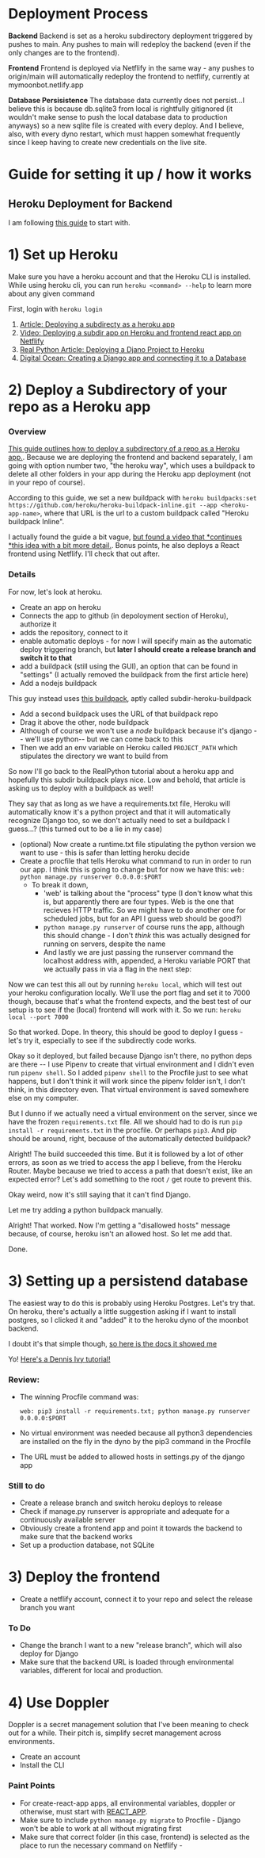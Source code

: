 

# Deployment Process
**Backend**
Backend is set as a heroku subdirectory deployment triggered by pushes to main. Any pushes to main will redeploy the backend (even if the only changes are to the frontend).

**Frontend**
Frontend is deployed via Netflify in the same way - any pushes to origin/main will automatically redeploy the frontend to netflify, currently at mymoonbot.netlify.app

**Database Persisistence**
The database data currently does not persist...I believe this is because db.sqlite3 from local is rightfully gitignored (it wouldn't make sense to push the local database data to production anyways) so a new sqlite file is created with every deploy. And I believe, also, with every dyno restart, which must happen somewhat frequently since I keep having to create new credentials on the live site.


# Guide for setting it up / how it works

## Heroku Deployment for Backend
I am following [this guide](https://realpython.com/django-hosting-on-heroku/) to start with.


# 1) Set up Heroku
Make sure you have a heroku account and that the Heroku CLI is installed.
While using heroku cli, you can run `heroku <command> --help` to learn more about any given command

First, login with `heroku login`
1. [Article: Deploying a subdirecty as a heroku app](https://jtway.co/deploying-subdirectory-projects-to-heroku-f31ed65f3f2)
2. [Video: Deploying a subdir app on Heroku and frontend react app on Netflify](https://www.youtube.com/watch?v=rSkxia0ZZQ0)
3. [Real Python Article: Deploying a Djano Project to Heroku](https://realpython.com/django-hosting-on-heroku/)
4. [Digital Ocean: Creating a Django app and connecting it to a Database](https://www.digitalocean.com/community/tutorials/how-to-create-a-django-app-and-connect-it-to-a-database)

# 2) Deploy a Subdirectory of your repo as a Heroku app

### Overview

[This guide outlines how to deploy a subdirectory of a repo as a Heroku app.](https://jtway.co/deploying-subdirectory-projects-to-heroku-f31ed65f3f2). Because we are deploying the frontend and backend separately, I am going with option number two, "the heroku way", which uses a buildpack to delete all other folders in your app during the Heroku app deployment (not in your repo of course).

According to this guide, we set a new buildpack with `heroku buildpacks:set https://github.com/heroku/heroku-buildpack-inline.git --app <heroku-app-name>`, where that URL is the url to a custom buildpack called "Heroku buildpack Inline".

I actually found the guide a bit vague, [but found a video that *continues *this idea with a bit more detail.](https://www.youtube.com/watch?v=rSkxia0ZZQ0). Bonus points, he also deploys a React frontend using Netflify. I'll check that out after.

### Details
For now, let's look at heroku.
- Create an app on heroku
- Connects the app to github (in depoloyment section of Heroku), authorize it
- adds the repository, connect to it
- enable automatic deploys - for now I will specify main as the automatic deploy triggering branch, but **later I should create a release branch and switch it to that**
- add a buildpack (still using the GUI), an option that can be found in "settings" (I actually removed the buildpack from the first article here)
- Add a nodejs buildpack

This guy instead uses [this buildpack](https://github.com/timanovsky/subdir-heroku-buildpack), aptly called subdir-heroku-buildpack

- Add a second buildpack uses the URL of that buildpack repo
- Drag it above the other, node buildpack
- Although of course we won't use a *node* buildpack because it's django -- we'll use python-- but we can come back to this
- Then we add an env variable on Heroku called `PROJECT_PATH` which stipulates the directory we want to build from

So now I'll go back to the RealPython tutorial about a heroku app and hopefully this subdir buildpack plays nice. Low and behold, that article is asking us to deploy with a buildpack as well!

They say that as long as we have a requirements.txt file, Heroku will automatically know it's a python project and that it will automatically recognize Django too, so we don't actually need to set a buildpack I guess...? (this turned out to be a lie in my case)

- (optional) Now create a runtime.txt file stipulating the python version we want to use - this is safer than letting heroku decide
- Create a procfile that tells Heroku what command to run in order to run our app. I think this is going to change but for now we have this: `web: python manage.py runserver 0.0.0.0:$PORT`
    - To break it down,
      - 'web' is talking about the "process" type (I don't know what this is, but apparently there are four types. Web is the one that recieves HTTP traffic. So we might have to do another one for scheduled jobs, but for an API I guess web should be good?)
      - `python manage.py runserver` of course runs the app, although this should change - I don't *think* this was actually designed for running on servers, despite the name
      - And lastly we are just passing the runserver command the localhost address with, appended, a Heroku variable PORT that we actually pass in via a flag in the next step:

Now we can test this all out by running `heroku local`, which will test out your heroku configuration locally.
We'll use the port flag and set it to 7000 though, because that's what the frontend expects, and the best test of our setup is to see if the (local) frontend will work with it. So we run:
`heroku local --port 7000`

So that worked. Dope. In theory, this should be good to deploy I guess - let's try it, especially to see if the subdirectly code works.

Okay so it deployed, but failed because Django isn't there, no python deps are there -- I use Pipenv to create that virtual environment and I didn't even run `pipenv shell`. So I added `pipenv shell` to the Procfile just to see what happens, but I don't think it will work since the pipenv folder isn't, I don't think, in this directory even. That virtual environment is saved somewhere else on my computer.

But I dunno if we actually need a virtual environment on the server, since we have the frozen `requirements.txt` file. All we should had to do is run `pip install -r requirements.txt` in the procfile. Or perhaps `pip3`. And pip should be around, right, because of the automatically detected buildpack?

Alright! The build succeeded this time. But it is followed by a lot of other errors, as soon as we tried to access the app I believe, from the Heroku Router. Maybe because we tried to access a path that doesn't exist, like an expected error? Let's add something to the root `/` get route to prevent this.

Okay weird, now it's still saying that it can't find Django.

Let me try adding a python buildpack manually.

Alright! That worked. Now I'm getting a "disallowed hosts" message because, of course, heroku isn't an allowed host. So let me add that.

Done.

# 3) Setting up a persistend database
The easiest way to do this is probably using Heroku Postgres. Let's try that. On heroku, there's actually a little suggestion asking if I want to install postgres, so I clicked it and "added" it to the heroku dyno of the moonbot backend.

I doubt it's that simple though, [so here is the docs it showed me](https://devcenter.heroku.com/articles/heroku-postgresql)

Yo! [Here's a Dennis Ivy tutorial!](https://www.youtube.com/watch?v=TFFtDLZnbSs)

### Review:
- The winning Procfile command was:

    ```web: pip3 install -r requirements.txt; python manage.py runserver 0.0.0.0:$PORT```

- No virtual environment was needed because all python3 dependencies are installed on the fly in the dyno by the pip3 command in the Procfile
- The URL must be added to allowed hosts in settings.py of the django app

### Still to do
- Create a release branch and switch heroku deploys to release
- Check if manage.py runserver is appropriate and adequate for a continuously available server
- Obviously create a frontend app and point it towards the backend to make sure that the backend works
- Set up a production database, not SQLite

# 3) Deploy the frontend
- Create a netflify account, connect it to your repo and select the release branch you want


### To Do
- Change the branch I want to a new "release branch", which will also deploy for Django
- Make sure that the backend URL is loaded through environmental variables, different for local and production.

# 4) Use Doppler
Doppler is a secret management solution that I've been meaning to check out for a while. Their pitch is, simplify secret management across environments.

- Create an account
- Install the CLI

### Paint Points
- For create-react-app apps, all environmental variables, doppler or otherwise, must start with [REACT_APP](https://create-react-app.dev/docs/adding-custom-environment-variables/).
- Make sure to include `python manage.py migrate` to Procfile - Django won't be able to work at all without migrating first
- Make sure that correct folder (in this case, frontend) is selected as the place to run the necessary command on Netflify - 